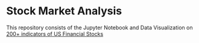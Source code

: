 # Stock Market Analysis

This repository consists of the Jupyter Notebook and Data Visualization on [200+ indicators of US Financial Stocks](https://www.kaggle.com/cnic92/200-financial-indicators-of-us-stocks-20142018)

